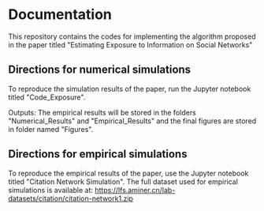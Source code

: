 # Documentation

This repository contains the codes for implementing the algorithm proposed in the paper titled "Estimating Exposure to Information on Social Networks"

## Directions for numerical simulations
To reproduce the simulation results of the paper, run the Jupyter notebook titled "Code_Exposure".

Outputs: The empirical results will be stored in the folders "Numerical_Results" and "Empirical_Results" and the final figures are stored in folder named "Figures".

## Directions for empirical simulations
To reproduce the empirical results of the paper, use the Jupyter notebook titled "Citation Network Simulation".
The full dataset used for empirical simulations is available at: https://lfs.aminer.cn/lab-datasets/citation/citation-network1.zip
